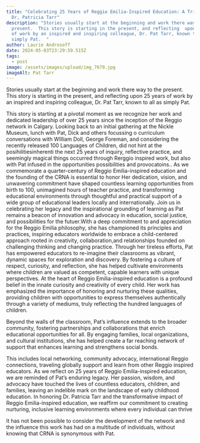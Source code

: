 ```yaml
---
title: "Celebrating 25 Years of Reggio Emilia-Inspired Education: A Tribute to
  Dr, Patricia Tarr"
description: "Stories usually start at the beginning and work there way to the
  present.  This story is starting in the present, and reflecting  upon 25 years
  of work by an inspired and inspiring colleague, Dr. Pat Tarr, known to all as
  simply Pat.  "
author: Laurie Androsoff
date: 2024-05-03T23:29:59.515Z
tags:
  - post
image: /assets/images/upload/img_7679.jpg
imageAlt: Pat Tarr
---
```

Stories usually start at the beginning and work there way to the present.  This story is starting in the present, and reflecting  upon 25 years of work by an inspired and inspiring colleague, Dr. Pat Tarr, known to all as simply Pat.  



This  story is starting at a pivotal moment as we recognize  her work and dedicated leadership of over 25 years since the inception of the Reggio network in Calgary.  Looking back to an initial  gathering at the Nickle Museum, lunch with Pat, Dick  and others focussing o curriculum conversations with WIlliam Doll, George Foreman, and considering  the recently released 100 Languages of Children, did not hint at the posihilitiesinherenti the next 25 years of inquiry, reflective practice,  and seemingly magical things occurred through Rerggio inspired work, but also with Pat infused in the opportunities possibilities and provocatoins.. As we commemorate a quarter-century of Reggio Emilia-inspired education and the founding of the CRNA is essential to honor  Her  dedication, vision, and unwavering commitment have shaped countless learning opportunities from birth to 100, unimagined  hours of teacher practice, and transforming educational environments through thoughtful and practical support of a wide group of educational leaders locally and internationally.   Join us in celebrating her legacy and the inspirational grounding of learning as Pat remains a beacon of innovation and advocacy in education, social justice, and possibilities for the futuer.With a deep commitment to and appreciation for the Reggio Emilia philosophy, she has championed its principles and practices, inspiring educators worldwide to embrace a child-centered approach rooted in creativity, collaboration,and relationships founded on challenging thinking and changing practice. Through her tireless efforts, Pat has empowered educators to re-imagine their classrooms as vibrant, dynamic spaces for exploration and discovery. By fostering a culture of respect, curiosity, and reflection, she has helped cultivate environments where children are valued as competent, capable learners with unique perspectives. At the heart of Reggio Emilia-inspired education is a profound belief in the innate curiosity and creativity of every child. Her  work has emphasized the importance of honoring and nurturing these qualities, providing children with opportunities to express themselves authentically through a variety of mediums, truly reflecting the hundred languages of children. 



Beyond the walls of the classroom, Pat’s  influence extends to the broader community, fostering partnerships and collaborations that enrich educational opportunities for all.  By engaging families, local organizations, and cultural institutions, she has helped create a far reaching network of support that enhances learning and strengthens social bonds.



 This includes local networking, community advocacy, international Reggio connections, traveling globally support and learn from other Reggio inspired educators.  As we reflect on 25 years of Reggio Emilia-inspired education, we are reminded of Pat’s enduring legacy. Her passion, wisdom, and advocacy have touched the lives of countless educators, children, and families, leaving an indelible mark on the landscape of early childhood education. In honoring Dr. Patricia Tarr and the transformative impact of Reggio Emilia-inspired education, we reaffirm our commitment to creating nurturing, inclusive learning environments where every individual can thrive



It has not been possible to consider the development of the network and the influence this work has had on a multitude  of individuals, without knowing that CRNA is synonymous with Pat.